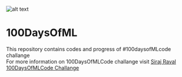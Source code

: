 ![alt text](https://cdn-images-1.medium.com/max/1000/1*u8HrE8_hjKq05i2o7RkM-Q.png "Airtificial Neural Networks")
# 100DaysOfML
This repository contains codes and progress of #100daysofMLcode challange  
For more information on 100DaysOfMLCode challange visit [Siraj Raval](https://github.com/llSourcell/100_Days_of_ML_Code)
  [100DaysOfMLCode Challange](https://www.youtube.com/watch?v=cuQMBj1cWPo&t=7s)


